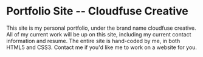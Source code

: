Portfolio Site -- Cloudfuse Creative
====================================

This site is my personal portfolio, under the brand name cloudfuse creative.  All of my current work will be up on this site, including my current contact information and resume.  The entire site is hand-coded by me, in both HTML5 and CSS3.  Contact me if you'd like me to work on a website for you.